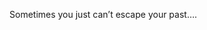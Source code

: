 <!--
id: 225773199
link: http://kevinisom.info/post/225773199/sometimes-you-just-cant-escape-your-past
slug: sometimes-you-just-cant-escape-your-past
date: Wed Oct 28 2009 22:56:01 GMT+1300 (NZDT)
raw: {"blog_name":"kevinisom","id":225773199,"post_url":"http://kevinisom.info/post/225773199/sometimes-you-just-cant-escape-your-past","slug":"sometimes-you-just-cant-escape-your-past","type":"text","date":"2009-10-28 09:56:01 GMT","timestamp":1256723761,"state":"published","format":"html","reblog_key":"PNvQh7TW","tags":[],"short_url":"http://tmblr.co/Zw68YyDTGQF","highlighted":[],"feed_item":"http://twitter.com/kev_nz/statuses/5225628279","from_feed_id":"650289","note_count":0,"title":null,"body":"<p>Sometimes you just can&#8217;t escape your past&#8230;.</p>"}
publish: 2009-10-028
tags: 
title: null
-->


Sometimes you just can’t escape your past….


